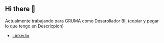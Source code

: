 ## Hi there 👋

Actualmente trabajando para GRUMA como Desarollador BI, (copiar y pegar lo que tengo en Descricpion)

- [Linkedin](https://www.linkedin.com/in/jes%C3%BAs-alberto-reyes-hern%C3%A1ndez-055573262/) 

<!--
**Alberto3312/Alberto3312** is a ✨ _special_ ✨ repository because its `README.md` (this file) appears on your GitHub profile.

Here are some ideas to get you started:

- 🔭 I’m currently working on ...
- 🌱 I’m currently learning ...
- 👯 I’m looking to collaborate on ...
- 🤔 I’m looking for help with ...
- 💬 Ask me about ...
- 📫 How to reach me: ...
- 😄 Pronouns: ...
- ⚡ Fun fact: ...
-->
